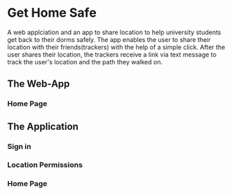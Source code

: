 # Get Home Safe

A web applciation and an app to share location to help university students get back to their dorms safely. The app enables the user to share their location with their friends(trackers) with the help of a simple click. After the user shares their location, the trackers receive a link via text message to track the user's location and the path they walked on. 

## The Web-App

### Home Page


## The Application

### Sign in

### Location Permissions

### Home Page
